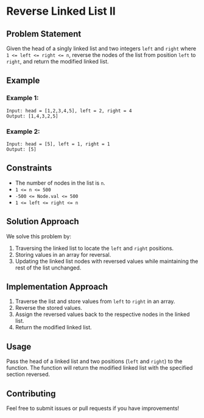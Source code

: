 # Reverse Linked List II

## Problem Statement
Given the head of a singly linked list and two integers `left` and `right` where `1 <= left <= right <= n`, reverse the nodes of the list from position `left` to `right`, and return the modified linked list.

## Example

### Example 1:
```plaintext
Input: head = [1,2,3,4,5], left = 2, right = 4
Output: [1,4,3,2,5]
```

### Example 2:
```plaintext
Input: head = [5], left = 1, right = 1
Output: [5]
```

## Constraints
- The number of nodes in the list is `n`.
- `1 <= n <= 500`
- `-500 <= Node.val <= 500`
- `1 <= left <= right <= n`

## Solution Approach
We solve this problem by:
1. Traversing the linked list to locate the `left` and `right` positions.
2. Storing values in an array for reversal.
3. Updating the linked list nodes with reversed values while maintaining the rest of the list unchanged.

## Implementation Approach
1. Traverse the list and store values from `left` to `right` in an array.
2. Reverse the stored values.
3. Assign the reversed values back to the respective nodes in the linked list.
4. Return the modified linked list.

## Usage
Pass the head of a linked list and two positions (`left` and `right`) to the function. The function will return the modified linked list with the specified section reversed.

## Contributing
Feel free to submit issues or pull requests if you have improvements!

